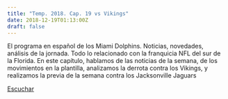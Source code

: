```yaml
---
title: "Temp. 2018. Cap. 19 vs Vikings"
date: 2018-12-19T01:13:00Z
draft: false
---
```


El programa en español de los Miami Dolphins. Noticias, novedades, análisis de la jornada.
Todo lo relacionado con la franquicia NFL del sur de la Florida.
En este capítulo, hablamos de las noticias de la semana, de los movimientos en la plantilla, analizamos la derrota contra los Vikings, y realizamos la previa de la semana contra los Jacksonville Jaguars

[Escuchar](https://www.ivoox.com/temp-2018-cap-19-vs-vikings-audios-mp3_rf_30888558_1.html)
